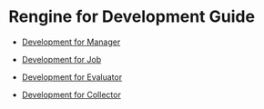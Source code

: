 # Rengine for Development Guide

- [Development for Manager](./devel-manager.md)

- [Development for Job](./devel-job.md)

- [Development for Evaluator](./devel-evaluator.md)

- [Development for Collector](./devel-collector.md)
